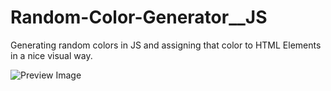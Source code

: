 # Random-Color-Generator\_\_JS

Generating random colors in JS and assigning that color to HTML Elements in a nice visual way.

![Preview Image]("\Screenshot.png")
